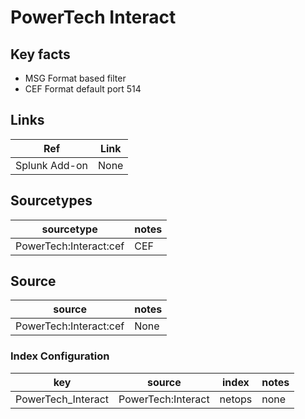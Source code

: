 # PowerTech Interact

## Key facts

* MSG Format based filter
* CEF Format default port 514

## Links

| Ref                         | Link                                                                                       |
|-----------------------------|--------------------------------------------------------------------------------------------|
| Splunk Add-on               | None                                                                                       |


## Sourcetypes

| sourcetype                  | notes                                                                                      |
|-----------------------------|--------------------------------------------------------------------------------------------|
| PowerTech:Interact:cef      | CEF                                                                                        |

## Source

| source                      | notes                                                                                      |
|-----------------------------|--------------------------------------------------------------------------------------------|
| PowerTech:Interact:cef      | None                                                                                       |

### Index Configuration

| key                | source              | index                  | notes          |
|--------------------|---------------------|------------------------|----------------|
|PowerTech_Interact  | PowerTech:Interact  | netops                 | none           |
